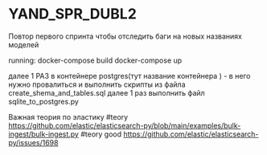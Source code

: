# YAND_SPR_DUBL2
Повтор первого спринта чтобы отследить баги на новых названиях моделей 


running:
docker-compose build
docker-compose up

далее 1 РАЗ в контейнере postgres(тут название контейнера ) - в него нужно провалиться и выполнить скрипты из файла create_shema_and_tables.sql
далее 1 раз выполнить файл sqlite_to_postgres.py

Важная теория по эластику
#teory https://github.com/elastic/elasticsearch-py/blob/main/examples/bulk-ingest/bulk-ingest.py
#teory good https://github.com/elastic/elasticsearch-py/issues/1698